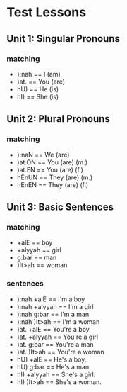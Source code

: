 # Test Lessons

## Unit 1: Singular Pronouns
### matching
- ):nah ==  I (am) 
- )at.  ==  You (are) 
- hU)   ==  He (is) 
- hI)   ==  She (is)

## Unit 2: Plural Pronouns
### matching
- ):naN  ==  We (are) 
- )at.ON ==  You (are) (m.) 
- )at.EN ==  You (are) (f.) 
- hEnUN  ==  They (are) (m.) 
- hEnEN ==  They (are) (f.) 

## Unit 3: Basic Sentences
### matching
- +alE          ==  boy
- +alyyah       ==  girl
- g:bar         ==  man
- )It>ah        ==  woman
### sentences
- ):nah +alE    ==  I'm a boy 
- ):nah +alyyah ==  I'm a girl 
- ):nah g:bar   ==  I'm a man 
- ):nah )It>ah  ==  I'm a woman 
- )at. +alE     ==  You're a boy 
- )at. +alyyah  ==  You're a girl 
- )at. g:bar    ==  You're a man 
- )at. )It>ah   ==  You're a woman 
- hU) +alE      ==  He's a boy. 
- hU) g:bar     ==  He's a man. 
- hI) +alyyah   ==  She's a girl. 
- hI) )It>ah    ==  She's a woman. 